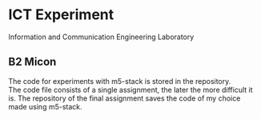 # ICT Experiment
Information and Communication Engineering Laboratory

## B2 Micon
The code for experiments with m5-stack is stored in the repository.  
The code file consists of a single assignment, the later the more difficult it is. The repository of the final assignment saves the code of my choice made using m5-stack.

